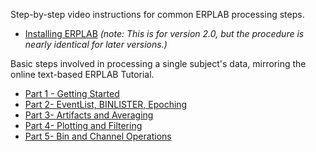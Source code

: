 Step-by-step video instructions for common ERPLAB processing steps.
 
 * [Installing ERPLAB](http://www.youtube.com/watch?v=nHZ16IR9moU&hd=1) _(note: This is for version 2.0, but the procedure is nearly identical for later versions.)_
 
Basic steps involved in processing a single subject's data, mirroring the online text-based ERPLAB Tutorial.
* [Part 1 - Getting Started](http://www.youtube.com/watch?v=cy7a4B0zOSU&hd=1)
* [Part 2- EventList, BINLISTER, Epoching](http://www.youtube.com/watch?v=zTdjgtmdKE8&hd=1)
* [Part 3- Artifacts and Averaging](http://www.youtube.com/watch?v=4c-z_KMRTHg&hd=1)
* [Part 4- Plotting and Filtering](http://www.youtube.com/watch?v=QbchzCfaLdo&hd=1)
* [Part 5- Bin and Channel Operations](http://www.youtube.com/watch?v=o3-uNDBegIo&hd=1)